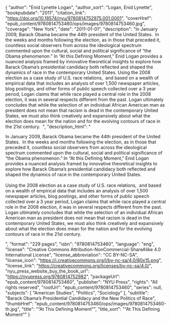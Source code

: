 {
  "author": "Enid Lynette Logan",
  "author_sort": "Logan, Enid Lynette",
  "bookpubdate": "2011",
  "citation_link": "https://doi.org/10.18574/nyu/9780814752975.001.0001",
  "coverHref": "epub_content/9780814753460/ops/images/9780814753460.jpg",
  "coverage": "New York",
  "date": "2011-01-01",
  "description": "In January 2009, Barack Obama became the 44th president of the United States.&#160; In the weeks and months following the election, as in those that preceded it, countless social observers from across the ideological spectrum commented upon the cultural, social and political significance of &#8220;the Obama phenomenon.&#8221; In &#8220;At this Defining Moment,&#8221; Enid Logan provides a nuanced analysis framed by innovative theoretical insights to explore how Barack Obama&#8217;s presidential candidacy both reflected and shaped the dynamics of race in the contemporary United States. Using the 2008 election as a case study of U.S. race relations,&#160; and based on a wealth of empirical data that includes an analysis of over 1,500 newspaper articles, blog postings, and other forms of public speech collected over a 3 year period, Logan claims that while race played a central role in the 2008 election, it was in several respects different from the past. Logan ultimately concludes that while the selection of an individual African American man as president does not mean that racism is dead in the contemporary United States, we must also think creatively and expansively about what the election does mean for the nation and for the evolving contours of race in the 21st century. &#160;",
  "description_html": "<p>In January 2009, Barack Obama became the 44th president of the United States.&#160; In the weeks and months following the election, as in those that preceded it, countless social observers from across the ideological spectrum commented upon the cultural, social and political significance of &#8220;the Obama phenomenon.&#8221; In &#8220;At this Defining Moment,&#8221; Enid Logan provides a nuanced analysis framed by innovative theoretical insights to explore how Barack Obama&#8217;s presidential candidacy both reflected and shaped the dynamics of race in the contemporary United States. <br><br>Using the 2008 election as a case study of U.S. race relations,&#160; and based on a wealth of empirical data that includes an analysis of over 1,500 newspaper articles, blog postings, and other forms of public speech collected over a 3 year period, Logan claims that while race played a central role in the 2008 election, it was in several respects different from the past. Logan ultimately concludes that while the selection of an individual African American man as president does not mean that racism is dead in the contemporary United States, we must also think creatively and expansively about what the election does mean for the nation and for the evolving contours of race in the 21st century. &#160;</p>",
  "format": "229 pages",
  "isbn": "9780814753460",
  "language": "eng",
  "license": "Creative Commons Attribution-NonCommercial-ShareAlike 4.0 International License",
  "license_abbreviation": "CC BY-NC-SA",
  "license_icon": "https://i.creativecommons.org/l/by-nc-sa/4.0/80x15.png",
  "license_link": "https://creativecommons.org/licenses/by-nc-sa/4.0/",
  "nyu_press_website_buy_the_book_url": "https://nyupress.org/9780814752982",
  "packageUrl": "epub_content/9780814753460",
  "publisher": "NYU Press",
  "rights": "All rights reserved",
  "rootUrl": "epub_content/9780814753460",
  "series": null,
  "subjects": [
    "American Studies",
    "Politics",
    "Sociology"
  ],
  "subtitle": "Barack Obama’s Presidential Candidacy and the New Politics of Race",
  "thumbHref": "epub_content/9780814753460/ops/images/9780814753460-th.jpg",
  "title": "“At This Defining Moment”",
  "title_sort": "“At This Defining Moment”"
}
